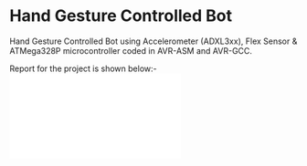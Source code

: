 # Hand Gesture Controlled Bot
Hand Gesture Controlled Bot using Accelerometer (ADXL3xx), Flex Sensor & ATMega328P microcontroller coded in AVR-ASM and AVR-GCC.

Report for the project is shown below:-
![alt text](report.pdf)
